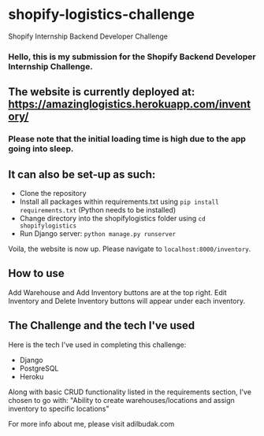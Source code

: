 # shopify-logistics-challenge
Shopify Internship Backend Developer Challenge


### Hello, this is my submission for the Shopify Backend Developer Internship Challenge.

## The website is currently deployed at: https://amazinglogistics.herokuapp.com/inventory/
### Please note that the initial loading time is high due to the app going into sleep.


## It can also be set-up as such: 
- Clone the repository
- Install all packages within requirements.txt using `pip install requirements.txt` (Python needs to be installed)
- Change directory into the shopifylogistics folder using `cd shopifylogistics`
- Run Django server: `python manage.py runserver`

Voila, the website is now up. Please navigate to `localhost:8000/inventory`.


## How to use
Add Warehouse and Add Inventory buttons are at the top right.
Edit Inventory and Delete Inventory buttons will appear under each inventory.

## The Challenge and the tech I've used

Here is the tech I've used in completing this challenge:
- Django
- PostgreSQL
- Heroku

Along with basic CRUD functionality listed in the requirements section, I've chosen to go with:
"Ability to create warehouses/locations and assign inventory to specific locations"

For more info about me, please visit adilbudak.com

